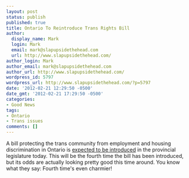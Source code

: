 ```yaml
---
layout: post
status: publish
published: true
title: Ontario To Reintroduce Trans Rights Bill
author:
  display_name: Mark
  login: Mark
  email: mark@slapupsidethehead.com
  url: http://www.slapupsidethehead.com/
author_login: Mark
author_email: mark@slapupsidethehead.com
author_url: http://www.slapupsidethehead.com/
wordpress_id: 5797
wordpress_url: http://www.slapupsidethehead.com/?p=5797
date: '2012-02-21 12:29:50 -0500'
date_gmt: '2012-02-21 17:29:50 -0500'
categories:
- Good News
tags:
- Ontario
- Trans issues
comments: []
---
```

A bill protecting the trans community from employment and housing discrimination in Ontario is [expected to be introduced](http://www.xtra.ca/public/National/Trans_rights_bill_to_be_reintroduced_in_Ontario-11551.aspx) in the provincial legislature today. This will be the fourth time the bill has been introduced, but its odds are actually looking pretty good this time around. You know what they say: Fourth time's even charmier!

